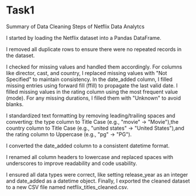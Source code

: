 # Task1
Summary of Data Cleaning Steps of Netflix Data Analytcs

I started by loading the Netflix dataset into a Pandas DataFrame.

I removed all duplicate rows to ensure there were no repeated records in the dataset.

I checked for missing values and handled them accordingly.
For columns like director, cast, and country, I replaced missing values with "Not Specified" to maintain consistency.
In the date_added column, I filled missing entries using forward fill (ffill) to propagate the last valid date.
I filled missing values in the rating column using the most frequent value (mode).
For any missing durations, I filled them with "Unknown" to avoid blanks.

I standardized text formatting by removing leading/trailing spaces and converting:
the type column to Title Case (e.g., "movie" → "Movie"),the country column to Title Case (e.g., "united states" → "United States"),and the rating column to Uppercase (e.g., "pg" → "PG").

I converted the date_added column to a consistent datetime format.

I renamed all column headers to lowercase and replaced spaces with underscores to improve readability and code usability.

I ensured all data types were correct, like setting release_year as an integer and date_added as a datetime object.
Finally, I exported the cleaned dataset to a new CSV file named netflix_titles_cleaned.csv.

